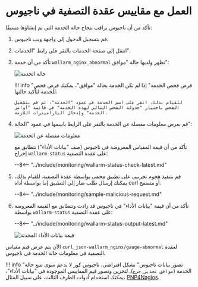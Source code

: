 [img-nagios-service-status]:            ../../images/monitoring/nagios-service-status.png
[img-nagios-service-details]:           ../../images/monitoring/nagios-service-details-1.png
[img-nagios-service-perfdata-updated]:  ../../images/monitoring/nagios-service-details-2.png

[link-PNP4Nagios]:                      http://www.pnp4nagios.org/doku.php?id=pnp-0.4:start

#   العمل مع مقاييس عقدة التصفية في ناجيوس

تأكد من أن ناجيوس يراقب بنجاح حالة الخدمة التي تم إنشاؤها مسبقًا:
1.  قم بتسجيل الدخول إلى واجهة ويب ناجيوس.
2.  انتقل إلى صفحة الخدمات بالنقر على رابط "الخدمات".
3.  تأكد من أن خدمة `wallarm_nginx_abnormal` تظهر ولديها حالة "موافق":

    ![حالة الخدمة][img-nagios-service-status]

    
    !!! info "فرض فحص الخدمة"
        إذا لم تكن الخدمة بحالة "موافق"، يمكنك فرض فحص للخدمة لتأكيد حالتها.
        
        للقيام بذلك، انقر على اسم الخدمة في عمود "الخدمة"، ثم قم بتشغيل الفحص باختيار "جدولة الفحص التالي لهذه الخدمة" في قائمة "أوامر الخدمة" وإدخال الباراميترات اللازمة.    
    

4.  قم بعرض معلومات مفصلة عن الخدمة بالنقر على الرابط باسمها في عمود "الحالة":

    ![معلومات مفصلة عن الخدمة][img-nagios-service-details]

    تأكد من أن قيمة المقياس المعروضة في ناجيوس (صف "بيانات الأداء") تتطابق مع إخراج `wallarm-status` على عقدة التصفية:

    --8<-- "../include/monitoring/wallarm-status-check-latest.md"
 
5.  قم بتنفيذ هجوم تجريبي على تطبيق محمي بواسطة عقدة التصفية. للقيام بذلك، يمكنك إرسال طلب ضار إلى التطبيق إما بواسطة أداة curl أو متصفح.

    --8<-- "../include/monitoring/sample-malicious-request.md"
    
6.  تأكد من أن قيمة "بيانات الأداء" في ناجيوس قد زادت وتتطابق مع القيمة المعروضة بواسطة `wallarm-status` على عقدة التصفية:

    --8<-- "../include/monitoring/wallarm-status-output-latest.md"

    ![قيمة بيانات الأداء المحدثة][img-nagios-service-perfdata-updated]

الآن يتم عرض قيم مقياس `curl_json-wallarm_nginx/gauge-abnormal` لعقدة التصفية في معلومات حالة الخدمة في ناجيوس.

!!! info "تصور بيانات ناجيوس"
    بشكل افتراضي، ناجيوس كور لا يدعم سوى تتبع حالة الخدمة (`موافق`, `تحذير`, `حرج`). لتخزين وتصور قيم المقاييس الموجودة في "بيانات الأداء"، يمكنك استخدام أدوات الطرف الثالث، على سبيل المثال، [PNP4Nagios][link-PNP4Nagios].